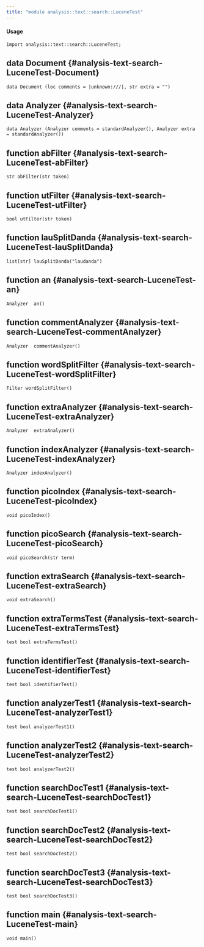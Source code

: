 ```yaml
---
title: "module analysis::text::search::LuceneTest"
---
```


#### Usage

`import analysis::text::search::LuceneTest;`


## data Document {#analysis-text-search-LuceneTest-Document}

```rascal
data Document (loc comments = |unknown:///|, str extra = "")
```

## data Analyzer {#analysis-text-search-LuceneTest-Analyzer}

```rascal
data Analyzer (Analyzer comments = standardAnalyzer(), Analyzer extra = standardAnalyzer())
```

## function abFilter {#analysis-text-search-LuceneTest-abFilter}

```rascal
str abFilter(str token)

```

## function utFilter {#analysis-text-search-LuceneTest-utFilter}

```rascal
bool utFilter(str token)

```

## function lauSplitDanda {#analysis-text-search-LuceneTest-lauSplitDanda}

```rascal
list[str] lauSplitDanda("laudanda")

```

## function an {#analysis-text-search-LuceneTest-an}

```rascal
Analyzer  an()

```

## function commentAnalyzer {#analysis-text-search-LuceneTest-commentAnalyzer}

```rascal
Analyzer  commentAnalyzer()

```

## function wordSplitFilter {#analysis-text-search-LuceneTest-wordSplitFilter}

```rascal
Filter wordSplitFilter()

```

## function extraAnalyzer {#analysis-text-search-LuceneTest-extraAnalyzer}

```rascal
Analyzer  extraAnalyzer()

```

## function indexAnalyzer {#analysis-text-search-LuceneTest-indexAnalyzer}

```rascal
Analyzer indexAnalyzer()

```

## function picoIndex {#analysis-text-search-LuceneTest-picoIndex}

```rascal
void picoIndex()

```

## function picoSearch {#analysis-text-search-LuceneTest-picoSearch}

```rascal
void picoSearch(str term)

```

## function extraSearch {#analysis-text-search-LuceneTest-extraSearch}

```rascal
void extraSearch()

```

## function extraTermsTest {#analysis-text-search-LuceneTest-extraTermsTest}

```rascal
test bool extraTermsTest()

```

## function identifierTest {#analysis-text-search-LuceneTest-identifierTest}

```rascal
test bool identifierTest()

```

## function analyzerTest1 {#analysis-text-search-LuceneTest-analyzerTest1}

```rascal
test bool analyzerTest1()

```

## function analyzerTest2 {#analysis-text-search-LuceneTest-analyzerTest2}

```rascal
test bool analyzerTest2()

```

## function searchDocTest1 {#analysis-text-search-LuceneTest-searchDocTest1}

```rascal
test bool searchDocTest1()

```

## function searchDocTest2 {#analysis-text-search-LuceneTest-searchDocTest2}

```rascal
test bool searchDocTest2()

```

## function searchDocTest3 {#analysis-text-search-LuceneTest-searchDocTest3}

```rascal
test bool searchDocTest3()

```

## function main {#analysis-text-search-LuceneTest-main}

```rascal
void main()

```

